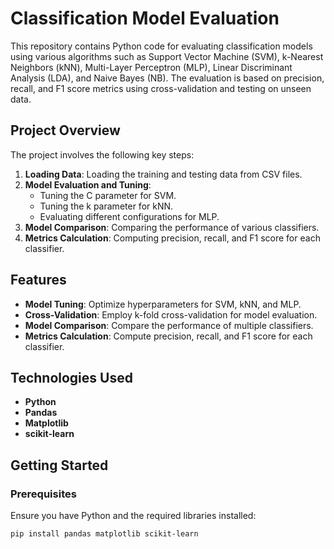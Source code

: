 # Classification Model Evaluation

This repository contains Python code for evaluating classification models using various algorithms such as Support Vector Machine (SVM), k-Nearest Neighbors (kNN), Multi-Layer Perceptron (MLP), Linear Discriminant Analysis (LDA), and Naive Bayes (NB). The evaluation is based on precision, recall, and F1 score metrics using cross-validation and testing on unseen data.

## Project Overview

The project involves the following key steps:

1. **Loading Data**: Loading the training and testing data from CSV files.
2. **Model Evaluation and Tuning**:
    - Tuning the C parameter for SVM.
    - Tuning the k parameter for kNN.
    - Evaluating different configurations for MLP.
3. **Model Comparison**: Comparing the performance of various classifiers.
4. **Metrics Calculation**: Computing precision, recall, and F1 score for each classifier.

## Features

- **Model Tuning**: Optimize hyperparameters for SVM, kNN, and MLP.
- **Cross-Validation**: Employ k-fold cross-validation for model evaluation.
- **Model Comparison**: Compare the performance of multiple classifiers.
- **Metrics Calculation**: Compute precision, recall, and F1 score for each classifier.

## Technologies Used

- **Python**
- **Pandas**
- **Matplotlib**
- **scikit-learn**

## Getting Started

### Prerequisites

Ensure you have Python and the required libraries installed:

```bash
pip install pandas matplotlib scikit-learn
